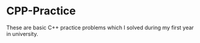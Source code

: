 # CPP-Practice
These are basic C++ practice problems which I solved during my first year in university.

